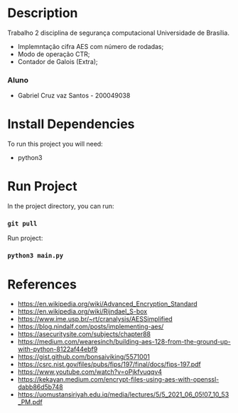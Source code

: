 # Description

Trabalho 2 disciplina de segurança computacional Universidade de Brasília.

- Implemntação cifra AES com número de rodadas;
- Modo de operação CTR;
- Contador de Galois (Extra);

### Aluno

- Gabriel Cruz vaz Santos - 200049038

# Install Dependencies

To run this project you will need:

- python3

# Run Project

In the project directory, you can run:

### `git pull`

Run project:

### `python3 main.py`

# References

- https://en.wikipedia.org/wiki/Advanced_Encryption_Standard
- https://en.wikipedia.org/wiki/Rijndael_S-box
- https://www.ime.usp.br/~rt/cranalysis/AESSimplified
- https://blog.nindalf.com/posts/implementing-aes/
- https://asecuritysite.com/subjects/chapter88
- https://medium.com/wearesinch/building-aes-128-from-the-ground-up-with-python-8122af44ebf9
- https://gist.github.com/bonsaiviking/5571001
- https://csrc.nist.gov/files/pubs/fips/197/final/docs/fips-197.pdf
- https://www.youtube.com/watch?v=oPjkfvuqqv4
- https://kekayan.medium.com/encrypt-files-using-aes-with-openssl-dabb86d5b748
- https://uomustansiriyah.edu.iq/media/lectures/5/5_2021_06_05!07_10_53_PM.pdf
